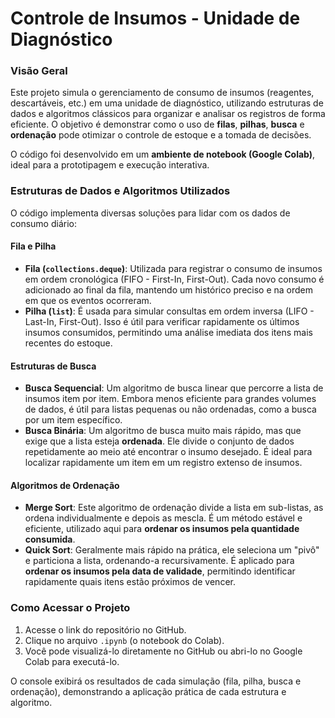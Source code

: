 # Controle de Insumos - Unidade de Diagnóstico

### Visão Geral

Este projeto simula o gerenciamento de consumo de insumos (reagentes, descartáveis, etc.) em uma unidade de diagnóstico, utilizando estruturas de dados e algoritmos clássicos para organizar e analisar os registros de forma eficiente. O objetivo é demonstrar como o uso de **filas**, **pilhas**, **busca** e **ordenação** pode otimizar o controle de estoque e a tomada de decisões.

O código foi desenvolvido em um **ambiente de notebook (Google Colab)**, ideal para a prototipagem e execução interativa.

### Estruturas de Dados e Algoritmos Utilizados

O código implementa diversas soluções para lidar com os dados de consumo diário:

#### Fila e Pilha
* **Fila (`collections.deque`)**: Utilizada para registrar o consumo de insumos em ordem cronológica (FIFO - First-In, First-Out). Cada novo consumo é adicionado ao final da fila, mantendo um histórico preciso e na ordem em que os eventos ocorreram.
* **Pilha (`list`)**: É usada para simular consultas em ordem inversa (LIFO - Last-In, First-Out). Isso é útil para verificar rapidamente os últimos insumos consumidos, permitindo uma análise imediata dos itens mais recentes do estoque.

#### Estruturas de Busca
* **Busca Sequencial**: Um algoritmo de busca linear que percorre a lista de insumos item por item. Embora menos eficiente para grandes volumes de dados, é útil para listas pequenas ou não ordenadas, como a busca por um item específico.
* **Busca Binária**: Um algoritmo de busca muito mais rápido, mas que exige que a lista esteja **ordenada**. Ele divide o conjunto de dados repetidamente ao meio até encontrar o insumo desejado. É ideal para localizar rapidamente um item em um registro extenso de insumos.

#### Algoritmos de Ordenação
* **Merge Sort**: Este algoritmo de ordenação divide a lista em sub-listas, as ordena individualmente e depois as mescla. É um método estável e eficiente, utilizado aqui para **ordenar os insumos pela quantidade consumida**.
* **Quick Sort**: Geralmente mais rápido na prática, ele seleciona um "pivô" e particiona a lista, ordenando-a recursivamente. É aplicado para **ordenar os insumos pela data de validade**, permitindo identificar rapidamente quais itens estão próximos de vencer.

### Como Acessar o Projeto

1.  Acesse o link do repositório no GitHub.
2.  Clique no arquivo `.ipynb` (o notebook do Colab).
3.  Você pode visualizá-lo diretamente no GitHub ou abri-lo no Google Colab para executá-lo.

O console exibirá os resultados de cada simulação (fila, pilha, busca e ordenação), demonstrando a aplicação prática de cada estrutura e algoritmo.
